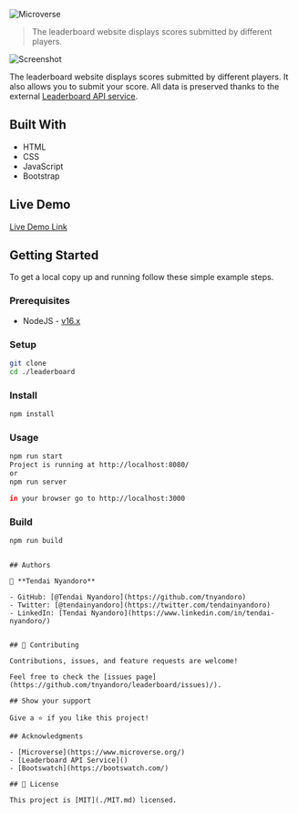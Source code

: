 ![Microverse](https://img.shields.io/badge/Microverse-blueviolet)

> The leaderboard website displays scores submitted by different players.

![Screenshot](https://user-images.githubusercontent.com/30318155/128324473-e47417a6-1db9-457d-a3f2-0112baaa88aa.png)

The leaderboard website displays scores submitted by different players. It also allows you to submit your score. All data is preserved thanks to the external [Leaderboard API service](https://www.notion.so/Leaderboard-API-service-24c0c3c116974ac49488d4eb0267ade3).

## Built With

- HTML
- CSS
- JavaScript
- Bootstrap

## Live Demo

[Live Demo Link](https://tnyandoro.github.io/leaderboard/?)

## Getting Started

To get a local copy up and running follow these simple example steps.

### Prerequisites

- NodeJS - [v16.x](https://nodejs.org/en/)

### Setup

```bash
git clone 
cd ./leaderboard
```

### Install

```bash
npm install
```

### Usage

```bash
npm run start
Project is running at http://localhost:8080/
or 
npm run server

in your browser go to http://localhost:3000

```

### Build

```bash
npm run build
```


```

## Authors

👤 **Tendai Nyandoro**

- GitHub: [@Tendai Nyandoro](https://github.com/tnyandoro)
- Twitter: [@tendainyandoro](https://twitter.com/tendainyandoro)
- LinkedIn: [Tendai Nyandoro](https://www.linkedin.com/in/tendai-nyandoro/)


## 🤝 Contributing

Contributions, issues, and feature requests are welcome!

Feel free to check the [issues page](https://github.com/tnyandoro/leaderboard/issues)/).

## Show your support

Give a ⭐️ if you like this project!

## Acknowledgments

- [Microverse](https://www.microverse.org/)
- [Leaderboard API Service]()
- [Bootswatch](https://bootswatch.com/)

## 📝 License

This project is [MIT](./MIT.md) licensed.